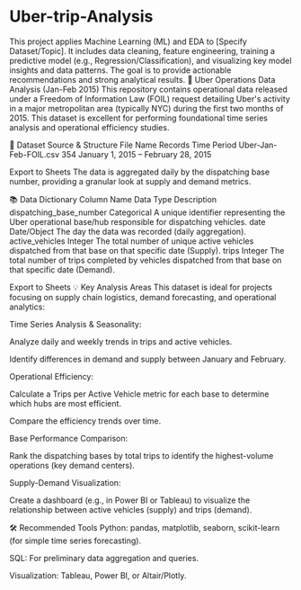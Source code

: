# Uber-trip-Analysis
This project applies Machine Learning (ML) and EDA to [Specify Dataset/Topic]. It includes data cleaning, feature engineering, training a predictive model (e.g., Regression/Classification), and visualizing key model insights and data patterns. The goal is to provide actionable recommendations and strong analytical results.
🚗 Uber Operations Data Analysis (Jan-Feb 2015)
This repository contains operational data released under a Freedom of Information Law (FOIL) request detailing Uber's activity in a major metropolitan area (typically NYC) during the first two months of 2015. This dataset is excellent for performing foundational time series analysis and operational efficiency studies.

📂 Dataset Source & Structure
File Name	Records	Time Period
Uber-Jan-Feb-FOIL.csv	354	January 1, 2015 – February 28, 2015

Export to Sheets
The data is aggregated daily by the dispatching base number, providing a granular look at supply and demand metrics.

📚 Data Dictionary
Column Name	Data Type	Description
dispatching_base_number	Categorical	A unique identifier representing the Uber operational base/hub responsible for dispatching vehicles.
date	Date/Object	The day the data was recorded (daily aggregation).
active_vehicles	Integer	The total number of unique active vehicles dispatched from that base on that specific date (Supply).
trips	Integer	The total number of trips completed by vehicles dispatched from that base on that specific date (Demand).

Export to Sheets
💡 Key Analysis Areas
This dataset is ideal for projects focusing on supply chain logistics, demand forecasting, and operational analytics:

Time Series Analysis & Seasonality:

Analyze daily and weekly trends in trips and active vehicles.

Identify differences in demand and supply between January and February.

Operational Efficiency:

Calculate a Trips per Active Vehicle metric for each base to determine which hubs are most efficient.

Compare the efficiency trends over time.

Base Performance Comparison:

Rank the dispatching bases by total trips to identify the highest-volume operations (key demand centers).

Supply-Demand Visualization:

Create a dashboard (e.g., in Power BI or Tableau) to visualize the relationship between active vehicles (supply) and trips (demand).

🛠️ Recommended Tools
Python: pandas, matplotlib, seaborn, scikit-learn (for simple time series forecasting).

SQL: For preliminary data aggregation and queries.

Visualization: Tableau, Power BI, or Altair/Plotly.














